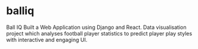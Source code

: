 # balliq
Ball IQ
Built a Web Application using Django and React. Data visualisation project which analyses football player statistics to predict player play styles with interactive and engaging UI.
